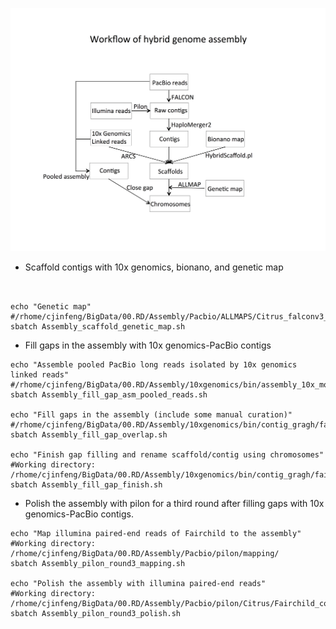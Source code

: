 
![Workflow](Hybrid_assembly.png)

+ Scaffold contigs with 10x genomics, bionano, and genetic map

```


echo "Genetic map"
#/rhome/cjinfeng/BigData/00.RD/Assembly/Pacbio/ALLMAPS/Citrus_falconv3_20kb_cov2_p_ctg_quiver_round1_haplomerge_10x_bionano_hybrid
sbatch Assembly_scaffold_genetic_map.sh 

```

+ Fill gaps in the assembly with 10x genomics-PacBio contigs 

```shell
echo "Assemble pooled PacBio long reads isolated by 10x genomics linked reads"
#/rhome/cjinfeng/BigData/00.RD/Assembly/10xgenomics/bin/assembly_10x_molecular
sbatch Assembly_fill_gap_asm_pooled_reads.sh 

echo "Fill gaps in the assembly (include some manual curation)"
#/rhome/cjinfeng/BigData/00.RD/Assembly/10xgenomics/bin/contig_gragh/fairchild_graph_57G_chr7_bwa_merge
sbatch Assembly_fill_gap_overlap.sh

echo "Finish gap filling and rename scaffold/contig using chromosomes"
#Working directory: /rhome/cjinfeng/BigData/00.RD/Assembly/10xgenomics/bin/contig_gragh/fairchild_graph_57G_merge_all
sbatch Assembly_fill_gap_finish.sh
```

+ Polish the assembly with pilon for a third round after filling gaps with 10x genomics-PacBio contigs.

```shell
echo "Map illumina paired-end reads of Fairchild to the assembly"
#Working directory: /rhome/cjinfeng/BigData/00.RD/Assembly/Pacbio/pilon/mapping/
sbatch Assembly_pilon_round3_mapping.sh

echo "Polish the assembly with illumina paired-end reads"
#Working directory: /rhome/cjinfeng/BigData/00.RD/Assembly/Pacbio/pilon/Citrus/Fairchild_contig_graph.raw.named/
sbatch Assembly_pilon_round3_polish.sh
```
